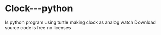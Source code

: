 # Clock---python
Is python program using turtle making clock as analog watch Download source code is free no licenses 
